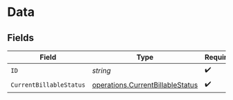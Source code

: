 # Data


## Fields

| Field                                                                                | Type                                                                                 | Required                                                                             | Description                                                                          |
| ------------------------------------------------------------------------------------ | ------------------------------------------------------------------------------------ | ------------------------------------------------------------------------------------ | ------------------------------------------------------------------------------------ |
| `ID`                                                                                 | *string*                                                                             | :heavy_check_mark:                                                                   | N/A                                                                                  |
| `CurrentBillableStatus`                                                              | [operations.CurrentBillableStatus](../../models/operations/currentbillablestatus.md) | :heavy_check_mark:                                                                   | N/A                                                                                  |